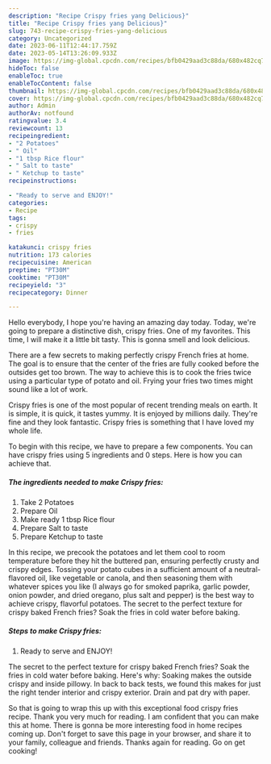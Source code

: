 ```yaml
---
description: "Recipe Crispy fries yang Delicious}"
title: "Recipe Crispy fries yang Delicious}"
slug: 743-recipe-crispy-fries-yang-delicious
category: Uncategorized
date: 2023-06-11T12:44:17.759Z
date: 2023-05-14T13:26:09.933Z
image: https://img-global.cpcdn.com/recipes/bfb0429aad3c88da/680x482cq70/crispy-fries-recipe-main-photo.jpg
hideToc: false
enableToc: true
enableTocContent: false
thumbnail: https://img-global.cpcdn.com/recipes/bfb0429aad3c88da/680x482cq70/crispy-fries-recipe-main-photo.jpg
cover: https://img-global.cpcdn.com/recipes/bfb0429aad3c88da/680x482cq70/crispy-fries-recipe-main-photo.jpg
author: Admin
authorAv: notfound
ratingvalue: 3.4
reviewcount: 13
recipeingredient:
- "2 Potatoes"
- " Oil"
- "1 tbsp Rice flour"
- " Salt to taste"
- " Ketchup to taste"
recipeinstructions:

- "Ready to serve and ENJOY!"
categories:
- Recipe
tags:
- crispy
- fries

katakunci: crispy fries 
nutrition: 173 calories
recipecuisine: American
preptime: "PT30M"
cooktime: "PT30M"
recipeyield: "3"
recipecategory: Dinner

---
```



Hello everybody, I hope you're having an amazing day today. Today, we're going to prepare a distinctive dish, crispy fries. One of my favorites. This time, I will make it a little bit tasty. This is gonna smell and look delicious.

There are a few secrets to making perfectly crispy French fries at home. The goal is to ensure that the center of the fries are fully cooked before the outsides get too brown. The way to achieve this is to cook the fries twice using a particular type of potato and oil. Frying your fries two times might sound like a lot of work.

Crispy fries is one of the most popular of recent trending meals on earth. It is simple, it is quick, it tastes yummy. It is enjoyed by millions daily. They're fine and they look fantastic. Crispy fries is something that I have loved my whole life.


To begin with this recipe, we have to prepare a few components. You can have crispy fries using 5 ingredients and 0 steps. Here is how you can achieve that.

<!--inarticleads1-->

##### The ingredients needed to make Crispy fries:

1. Take 2 Potatoes
1. Prepare  Oil
1. Make ready 1 tbsp Rice flour
1. Prepare  Salt to taste
1. Prepare  Ketchup to taste


In this recipe, we precook the potatoes and let them cool to room temperature before they hit the buttered pan, ensuring perfectly crusty and crispy edges. Tossing your potato cubes in a sufficient amount of a neutral-flavored oil, like vegetable or canola, and then seasoning them with whatever spices you like (I always go for smoked paprika, garlic powder, onion powder, and dried oregano, plus salt and pepper) is the best way to achieve crispy, flavorful potatoes. The secret to the perfect texture for crispy baked French fries? Soak the fries in cold water before baking. 

<!--inarticleads2-->

##### Steps to make Crispy fries:


1. Ready to serve and ENJOY!

The secret to the perfect texture for crispy baked French fries? Soak the fries in cold water before baking. Here&#39;s why: Soaking makes the outside crispy and inside pillowy. In back to back tests, we found this makes for just the right tender interior and crispy exterior. Drain and pat dry with paper. 

So that is going to wrap this up with this exceptional food crispy fries recipe. Thank you very much for reading. I am confident that you can make this at home. There is gonna be more interesting food in home recipes coming up. Don't forget to save this page in your browser, and share it to your family, colleague and friends. Thanks again for reading. Go on get cooking!

